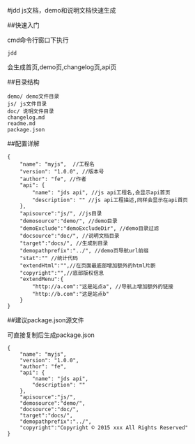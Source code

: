 #jdd
js文档，demo和说明文档快速生成

##快速入门

cmd命令行窗口下执行

	jdd

会生成首页,demo页,changelog页,api页

##目录结构

	demo/ demo文件目录
	js/ js文件目录
	doc/ 说明文件目录
	changelog.md
	readme.md
	package.json

##配置详解

	{
		"name": "myjs",  //工程名
		"version": "1.0.0", //版本号
		"author": "fe", //作者
		"api": {
			"name": "jds api", //js api工程名,会显示api首页
			"description": "" //js api工程描述,同样会显示在api首页
		},
		"apisource":"js/", //js目录
		"demosource":"demo/", //demo目录
		"demoExclude":"demoExcludeDir", //demo目录过滤
		"docsource":"doc/", //说明文档目录
		"target":"docs/", //生成到目录
		"demopathprefix":"../", //demo页导航url前缀
		"stat":"" //统计代码
		"extendHtml":"",//在页面最底部增加额外的html片断
		"copyright":"",//底部版权信息
		"extendMenu":{
			"http://a.com":"这是站点a", //导航上增加额外的链接
			"http://b.com":"这是站点b"
		}
	}

##建议package.json源文件

可直接复制后生成package.json

	{
		"name": "myjs",
		"version": "1.0.0",
		"author": "fe",
		"api": {
			"name": "jds api",
			"description": ""
		},
		"apisource":"js/",
		"demosource":"demo/",
		"docsource":"doc/",
		"target":"docs/",
		"demopathprefix":"../",
		"copyright":"Copyright © 2015 xxx All Rights Reserved"
	}